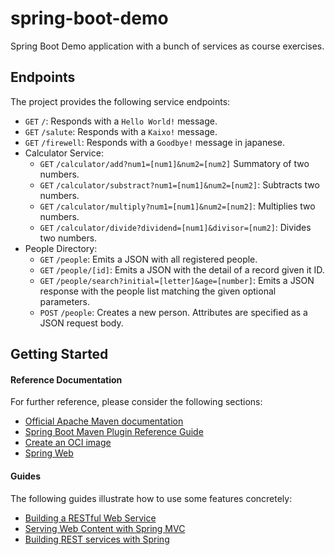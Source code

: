 # spring-boot-demo

Spring Boot Demo application with a bunch of services as course exercises.

## Endpoints

The project provides the following service endpoints:

- `GET` `/`: Responds with a `Hello World!` message.
- `GET` `/salute`: Responds with a `Kaixo!` message.
- `GET` `/firewell`: Responds with a `Goodbye!` message in japanese.
- Calculator Service:
  - `GET` `/calculator/add?num1=[num1]&num2=[num2]` Summatory of two numbers.
  - `GET` `/calculator/substract?num1=[num1]&num2=[num2]`: Subtracts two numbers.
  - `GET` `/calculator/multiply?num1=[num1]&num2=[num2]`: Multiplies two numbers.
  - `GET` `/calculator/divide?dividend=[num1]&divisor=[num2]`: Divides two numbers.
- People Directory:
  - `GET` `/people`: Emits a JSON with all registered people.
  - `GET` `/people/[id]`: Emits a JSON with the detail of a record given it ID.
  - `GET` `/people/search?initial=[letter]&age=[number]`: Emits a JSON response with the people list matching the given optional parameters.
  - `POST` `/people`: Creates a new person. Attributes are specified as a JSON request body.

## Getting Started

#### Reference Documentation

For further reference, please consider the following sections:

* [Official Apache Maven documentation](https://maven.apache.org/guides/index.html)
* [Spring Boot Maven Plugin Reference Guide](https://docs.spring.io/spring-boot/docs/2.7.13/maven-plugin/reference/html/)
* [Create an OCI image](https://docs.spring.io/spring-boot/docs/2.7.13/maven-plugin/reference/html/#build-image)
* [Spring Web](https://docs.spring.io/spring-boot/docs/2.7.13/reference/htmlsingle/#web)

#### Guides

The following guides illustrate how to use some features concretely:

* [Building a RESTful Web Service](https://spring.io/guides/gs/rest-service/)
* [Serving Web Content with Spring MVC](https://spring.io/guides/gs/serving-web-content/)
* [Building REST services with Spring](https://spring.io/guides/tutorials/rest/)

